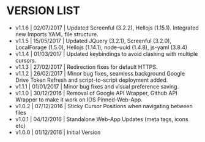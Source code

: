 
VERSION LIST 
============

* v1.1.6 | 02/07/2017 | Updated Screenful (3.2.2), Hellojs (1.15.1). Integrated new Imports YAML file structure.
* v1.1.5 | 15/05/2017 | Updated JQuery (3.2.1), Screenful (3.2.0), LocalForage (1.5.0), Hellojs (1.14.1), node-uuid (1.4.8), js-yaml (3.8.4)
* v1.1.4 | 01/03/2017 | Updated keybindings to avoid clashing with multiple cursors.
* v1.1.3 | 27/02/2017 | Redirection fixes for default HTTPS.
* v1.1.2 | 26/02/2017 | Minor bug fixes, seamless background Google Drive Token Refresh and script-to-script deployment added.
* v1.1.1 | 01/01/2017 | Minor bug fixes and visual preference saving.
* v1.1.0 | 30/12/2016 | Removal of Google API Wrapper, Github API Wrapper to make it work on IOS Pinned-Web-App.
* v1.0.2 | 07/12/2016 | Sticky Cursor Positions when navigating between files
* v1.0.1 | 04/12/2016 | Standalone Web-App Updates (meta tags, icons etc)
* v1.0.0 | 01/12/2016 | Initial Version